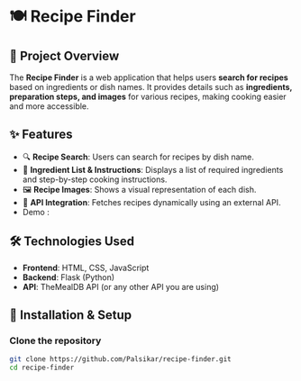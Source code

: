 # 🍽️ Recipe Finder  

## 📌 Project Overview  
The **Recipe Finder** is a web application that helps users **search for recipes** based on ingredients or dish names. It provides details such as **ingredients, preparation steps, and images** for various recipes, making cooking easier and more accessible.  

## ✨ Features  
- 🔍 **Recipe Search**: Users can search for recipes by dish name.  
- 📜 **Ingredient List & Instructions**: Displays a list of required ingredients and step-by-step cooking instructions.  
- 🖼️ **Recipe Images**: Shows a visual representation of each dish.  
- 📡 **API Integration**: Fetches recipes dynamically using an external API.  
- Demo : 
## 🛠 Technologies Used  
- **Frontend**: HTML, CSS, JavaScript  
- **Backend**: Flask (Python)  
- **API**: TheMealDB API (or any other API you are using)  

## 🚀 Installation & Setup  
### Clone the repository  
```bash
git clone https://github.com/Palsikar/recipe-finder.git
cd recipe-finder
